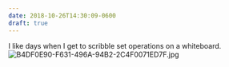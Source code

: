 ```yaml
---
date: 2018-10-26T14:30:09-0600
draft: true
---
```




I like days when I get to scribble set operations on a whiteboard. ![B4DF0E90-F631-496A-94B2-2C4F0071ED7F.jpg](http://ianwhitney.micro.blog/uploads/2018/5d3093afc3.jpg)



